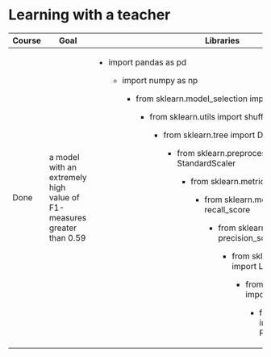 # Learning with a teacher
Course | Goal | Libraries
------------- |---------------- | ---------------- 
Done | a model with an extremely high value of F1-measures greater than 0.59  |<ul><li>import pandas as pd</li><ul><li>import numpy as np</li><ul><li>from sklearn.model_selection import train_test_split</li><ul><li>from sklearn.utils import shuffle</li><ul><li>from sklearn.tree import DecisionTreeClassifier</li><ul><li>from sklearn.preprocessing import StandardScaler</li><ul><li>from sklearn.metrics import f1_score</li><ul><li>from sklearn.metrics import recall_score</li><ul><li>from sklearn.metrics import precision_score</li><ul><li>from sklearn.linear_model import LogisticRegression</li><ul><li>from sklearn.metrics import roc_auc_score</li><ul><li>from sklearn.ensemble import RandomForestClassifier</li>
